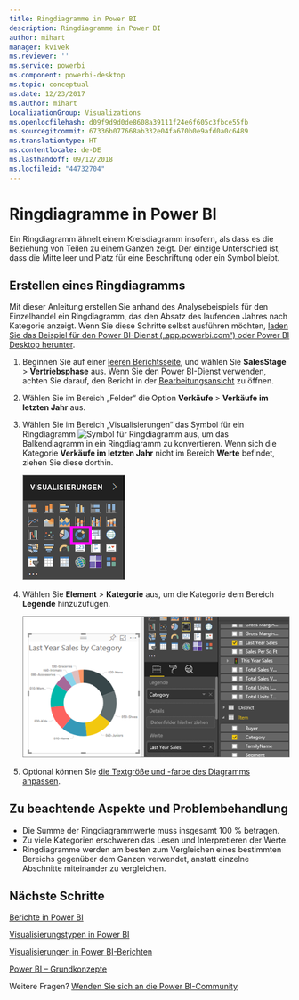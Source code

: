 ```yaml
---
title: Ringdiagramme in Power BI
description: Ringdiagramme in Power BI
author: mihart
manager: kvivek
ms.reviewer: ''
ms.service: powerbi
ms.component: powerbi-desktop
ms.topic: conceptual
ms.date: 12/23/2017
ms.author: mihart
LocalizationGroup: Visualizations
ms.openlocfilehash: d09f9d9d0de8608a39111f24e6f605c3fbce55fb
ms.sourcegitcommit: 67336b077668ab332e04fa670b0e9afd0a0c6489
ms.translationtype: HT
ms.contentlocale: de-DE
ms.lasthandoff: 09/12/2018
ms.locfileid: "44732704"
---
```

# <a name="doughnut-charts-in-power-bi"></a>Ringdiagramme in Power BI
Ein Ringdiagramm ähnelt einem Kreisdiagramm insofern, als dass es die Beziehung von Teilen zu einem Ganzen zeigt. Der einzige Unterschied ist, dass die Mitte leer und Platz für eine Beschriftung oder ein Symbol bleibt.

## <a name="create-a-doughnut-chart"></a>Erstellen eines Ringdiagramms
Mit dieser Anleitung erstellen Sie anhand des Analysebeispiels für den Einzelhandel ein Ringdiagramm, das den Absatz des laufenden Jahres nach Kategorie anzeigt. Wenn Sie diese Schritte selbst ausführen möchten, [laden Sie das Beispiel für den Power BI-Dienst („app.powerbi.com“) oder Power BI Desktop herunter](../sample-datasets.md).

1. Beginnen Sie auf einer [leeren Berichtsseite](../power-bi-report-add-page.md), und wählen Sie **SalesStage** \> **Vertriebsphase** aus. Wenn Sie den Power BI-Dienst verwenden, achten Sie darauf, den Bericht in der [Bearbeitungsansicht](../service-interact-with-a-report-in-editing-view.md) zu öffnen.

2. Wählen Sie im Bereich „Felder“ die Option **Verkäufe** \> **Verkäufe im letzten Jahr** aus.  
   
3. Wählen Sie im Bereich „Visualisierungen“ das Symbol für ein Ringdiagramm ![Symbol für Ringdiagramm]() aus, um das Balkendiagramm in ein Ringdiagramm zu konvertieren. Wenn sich die Kategorie **Verkäufe im letzten Jahr** nicht im Bereich **Werte** befindet, ziehen Sie diese dorthin.
     
   ![](media/power-bi-visualization-doughnut-charts/power-bi-doughnut-chart.png)

4. Wählen Sie **Element** \> **Kategorie** aus, um die Kategorie dem Bereich **Legende** hinzuzufügen. 
     
    ![](media/power-bi-visualization-doughnut-charts/power-bi-doughnut-done.png)

5. Optional können Sie [die Textgröße und -farbe des Diagramms anpassen](power-bi-visualization-customize-title-background-and-legend.md). 

## <a name="considerations-and-troubleshooting"></a>Zu beachtende Aspekte und Problembehandlung
* Die Summe der Ringdiagrammwerte muss insgesamt 100 % betragen.
* Zu viele Kategorien erschweren das Lesen und Interpretieren der Werte.
* Ringdiagramme werden am besten zum Vergleichen eines bestimmten Bereichs gegenüber dem Ganzen verwendet, anstatt einzelne Abschnitte miteinander zu vergleichen. 

## <a name="next-steps"></a>Nächste Schritte
[Berichte in Power BI](../service-reports.md)

[Visualisierungstypen in Power BI](power-bi-visualization-types-for-reports-and-q-and-a.md)

[Visualisierungen in Power BI-Berichten](power-bi-report-visualizations.md)

[Power BI – Grundkonzepte](../service-basic-concepts.md)

Weitere Fragen? [Wenden Sie sich an die Power BI-Community](http://community.powerbi.com/)

